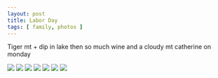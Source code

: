 ```yaml
---
layout: post
title: Labor Day 
tags: [ family, photos ]
---
```


Tiger mt + dip in lake then so much wine and a cloudy mt catherine on monday

<script src="https://ajax.googleapis.com/ajax/libs/jquery/1.11.1/jquery.min.js" ></script>
<link href="https://cdnjs.cloudflare.com/ajax/libs/fotorama/4.6.4/fotorama.min.css" rel="stylesheet">
<script src="https://cdnjs.cloudflare.com/ajax/libs/fotorama/4.6.4/fotorama.min.js" ></script>

<div class="fotorama" data-nav="thumbs" data-allowfullscreen="native">
    <!--https://photos.app.goo.gl/MKskPuTEMwVsipS78-->
    <img src="https://lh3.googleusercontent.com/pw/AP1GczORnNjjyeXFrMZwps7aXwfbpcOtHtDuGMFyAXjoQVeIKgUN6LuHDU8ZI5F5syQ7Tn2H-t6YqICixGpqnHNuw1bUG1UNmwyf-CnLBVlT6qx8L-VFjGVp=s0">
    <img src="https://lh3.googleusercontent.com/pw/AP1GczNTKrOp18WTYTjIgAkfH-cn1QRU76vRrU7ruilwBY5YCIObb-8DcpRmSb80LjjipAc9pJIPWB4V0jG9j2NxG1Fy-CGmiNuzGpnwJkcapwi6Xcisqxt7=s0">
    <img src="https://lh3.googleusercontent.com/pw/AP1GczPfMMQ8xLyNaIuFweI4SFbUm6LHfoG96aasOEoTln9NjwDiT2uegmLDMxgJb-JOp9XdnXY4Gp7FanBvlukvVMbFr2Vu6xAmK20MQB2vdaUI3tBH-c9X=s0">
    <img src="https://lh3.googleusercontent.com/pw/AP1GczPBntdEJMESsXBAcchjxJr-rcHTFjwfj-pxdqynqLST0cfoFI7Paaw8laXQxHQrMIfnDY_lXKWpo5fv0plJp2ftgIfdyhlqovi0DP5P60Y6AYyGVxfs=s0">
    <img src="https://lh3.googleusercontent.com/pw/AP1GczM-4GxsxPWJi_PV6yvYXMnvawMApUqYThGH890krMJ15mbEKlKhVqHioS0vtF_jTqB1MIkcVx_fDhvGTZ3a4iE9XtG5ox1UwCkInKNhokQVQeuU7YyA=s0">
    <img src="https://lh3.googleusercontent.com/pw/AP1GczPZ_fTdDTha77l-KzvKZpqo6eySraht55R9orz9xrNU7Jl5HVH91U1YsnZ8hkSCCbBp2fYHR8EZDEcFbpHDT1AtZgojt2ZeYQLLt7xHFbYxHCfJ6z0u=s0">
    <img src="https://lh3.googleusercontent.com/pw/AP1GczMyGROJAQ31JEE_MIHrQf0DwdURh-q76LLoJZPbB23PhKBt8QadUYCTdgua2XlYTDdvGvIWhQK_g3knLGbyHcMtHyki3rGM3kGAxcwEv6PkeiKVL2IG=s0">
</div>